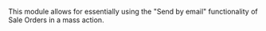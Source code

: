 This module allows for essentially using the "Send by email" functionality of Sale Orders
in a mass action.

